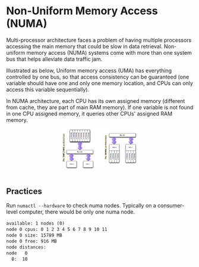 # Non-Uniform Memory Access (NUMA)

Multi-processor architecture faces a problem of having multiple processors accessing the main memory that could be slow in data retrieval.
Non-uniform memory access (NUMA) systems come with more than one system bus that helps alleviate data traffic jam.

Illustrated as below, Uniform memory access (UMA) has everything controlled by one bus, so that access consistency can be guaranteed (one variable should have one and only one memory location, and CPUs can only access this variable sequentially).

In NUMA architecture, each CPU has its own assigned memory (different from cache, they are part of main RAM memory).
If one variable is not found in one CPU assigned memory, it queries other CPUs' assigned RAM memory.

<div style="display: flex; justify-content: center;">
      <img src="imgs/numa.png" width="40%" height="30%" alt="numa" />
</div>
</br>

## Practices

Run `numactl --hardware` to check numa nodes.
Typically on a consumer-level computer, there would be only one numa node.
```
available: 1 nodes (0)
node 0 cpus: 0 1 2 3 4 5 6 7 8 9 10 11
node 0 size: 15789 MB
node 0 free: 916 MB
node distances:
node   0 
  0:  10 
```